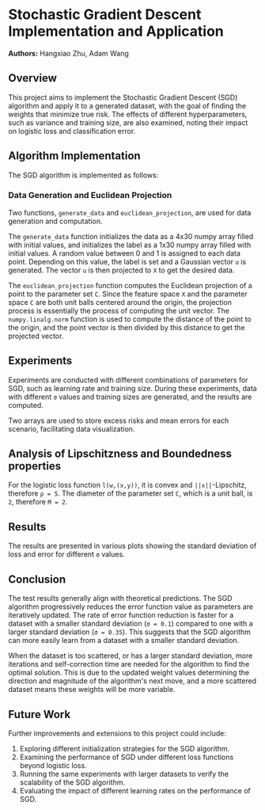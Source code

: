 # Stochastic Gradient Descent Implementation and Application

**Authors:** Hangxiao Zhu, Adam Wang

## Overview

This project aims to implement the Stochastic Gradient Descent (SGD) algorithm and apply it to a generated dataset, with the goal of finding the weights that minimize true risk. The effects of different hyperparameters, such as variance and training size, are also examined, noting their impact on logistic loss and classification error.

## Algorithm Implementation

The SGD algorithm is implemented as follows:

### Data Generation and Euclidean Projection

Two functions, `generate_data` and `euclidean_projection`, are used for data generation and computation. 

The `generate_data` function initializes the data as a 4x30 numpy array filled with initial values, and initializes the label as a 1x30 numpy array filled with initial values. A random value between 0 and 1 is assigned to each data point. Depending on this value, the label is set and a Gaussian vector `u` is generated. The vector `u` is then projected to `X` to get the desired data.

The `euclidean_projection` function computes the Euclidean projection of a point to the parameter set `C`. Since the feature space `X` and the parameter space `C` are both unit balls centered around the origin, the projection process is essentially the process of computing the unit vector. The `numpy.linalg.norm` function is used to compute the distance of the point to the origin, and the point vector is then divided by this distance to get the projected vector.

## Experiments

Experiments are conducted with different combinations of parameters for SGD, such as learning rate and training size. During these experiments, data with different `σ` values and training sizes are generated, and the results are computed. 

Two arrays are used to store excess risks and mean errors for each scenario, facilitating data visualization. 

## Analysis of Lipschitzness and Boundedness properties

For the logistic loss function `l(w,(x,y))`, it is convex and `||x||`-Lipschitz, therefore `ρ = 5`. The diameter of the parameter set `C`, which is a unit ball, is `2`, therefore `M = 2`.

## Results

The results are presented in various plots showing the standard deviation of loss and error for different `σ` values.

## Conclusion

The test results generally align with theoretical predictions. The SGD algorithm progressively reduces the error function value as parameters are iteratively updated. The rate of error function reduction is faster for a dataset with a smaller standard deviation (`σ = 0.1`) compared to one with a larger standard deviation (`σ = 0.35`). This suggests that the SGD algorithm can more easily learn from a dataset with a smaller standard deviation. 

When the dataset is too scattered, or has a larger standard deviation, more iterations and self-correction time are needed for the algorithm to find the optimal solution. This is due to the updated weight values determining the direction and magnitude of the algorithm's next move, and a more scattered dataset means these weights will be more variable.

## Future Work

Further improvements and extensions to this project could include:

1. Exploring different initialization strategies for the SGD algorithm.
2. Examining the performance of SGD under different loss functions beyond logistic loss.
3. Running the same experiments with larger datasets to verify the scalability of the SGD algorithm.
4. Evaluating the impact of different learning rates on the performance of SGD.
